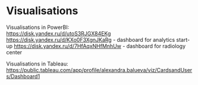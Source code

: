 # Visualisations
Visualisations in PowerBI:       
https://disk.yandex.ru/d/utoS3RJGX84EKg          
https://disk.yandex.ru/d/KXo0F3XgnJKaRg -  dashboard for analytics start-up
https://disk.yandex.ru/d/7HfAqxNHfMnhUw - dashboard for radiology center

Visualisations in Tableau:   
https://public.tableau.com/app/profile/alexandra.balueva/viz/CardsandUsers/Dashboard1
